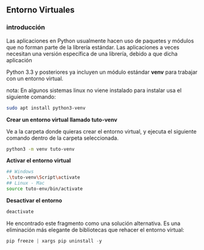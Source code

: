 ## Entorno Virtuales



### introducción

Las aplicaciones en Python usualmente hacen uso de paquetes y módulos que no forman parte de la librería estándar. Las aplicaciones a veces necesitan una versión específica de una librería, debido a que dicha aplicación 

Python 3.3 y posteriores ya incluyen un módulo estándar **venv** para trabajar con un entorno virtual.

nota: En algunos sistemas linux no viene instalado para instalar usa el siguiente comando:  

```bash
sudo apt install python3-venv
```

**Crear un entorno virtual llamado tuto-venv**  

Ve a la carpeta donde quieras crear el entorno virtual, y ejecuta el siguiente comando dentro de la carpeta seleccionada.

```bash
python3 -m venv tuto-venv
```
**Activar el entorno virtual**  

```bash
## Windows
.\tuto-venv\Script\activate
## Linux - Mac
source tuto-env/bin/activate
```

**Desactivar el entorno** 

```bash
deactivate
```


He encontrado este fragmento como una solución alternativa. Es una eliminación más elegante de bibliotecas que rehacer el entorno virtual:


```python
pip freeze | xargs pip uninstall -y
```


